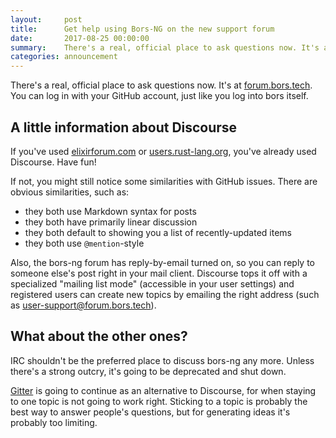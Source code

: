 ```yaml
---
layout:     post
title:      Get help using Bors-NG on the new support forum
date:       2017-08-25 00:00:00
summary:    There's a real, official place to ask questions now. It's at forum.bors.tech. You can log in with your GitHub account, just like you log into bors itself.
categories: announcement
---
```


There's a real, official place to ask questions now.
It's at [forum.bors.tech](https://forum.bors.tech).
You can log in with your GitHub account, just like you log into bors itself.

## A little information about Discourse

If you've used [elixirforum.com] or [users.rust-lang.org], you've already used Discourse.
Have fun!

If not, you might still notice some similarities with GitHub issues.
There are obvious similarities, such as:

* they both use Markdown syntax for posts
* they both have primarily linear discussion
* they both default to showing you a list of recently-updated items
* they both use `@mention`-style

Also, the bors-ng forum has reply-by-email turned on,
so you can reply to someone else's post right in your mail client.
Discourse tops it off with a specialized "mailing list mode" (accessible in your user settings)
and registered users can create new topics by emailing the right address (such as <user-support@forum.bors.tech>).

## What about the other ones?

IRC shouldn't be the preferred place to discuss bors-ng any more.
Unless there's a strong outcry, it's going to be deprecated and shut down.

[Gitter] is going to continue as an alternative to Discourse,
for when staying to one topic is not going to work right.
Sticking to a topic is probably the best way to answer people's questions,
but for generating ideas it's probably too limiting.

[Discourse]: https://discourse.org/
[elixirforum.com]: https://elixirforum.com/
[users.rust-lang.org]: https://users.rust-lang.org/
[Gitter]: https://gitter.im/bors-ng/Lobby
